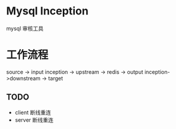 # Mysql Inception
mysql 审核工具

# 工作流程
source -> input inception -> upstream -> redis -> output inception->downstream -> target


## TODO
- client 断线重连
- server 断线重连

